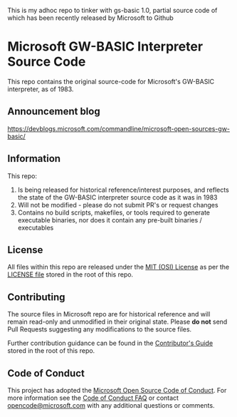 This is my adhoc repo to tinker with gs-basic 1.0, partial source code of which has been recently released by Microsoft to Github

# Microsoft GW-BASIC Interpreter Source Code

This repo contains the original source-code for Microsoft's GW-BASIC interpreter, as of 1983.

## Announcement blog
https://devblogs.microsoft.com/commandline/microsoft-open-sources-gw-basic/

## Information

This repo:

1. Is being released for historical reference/interest purposes, and reflects the state of the GW-BASIC interpreter source code as it was in 1983
1. Will not be modified - please do not submit PR's or request changes
1. Contains no build scripts, makefiles, or tools required to generate executable binaries, nor does it contain any pre-built binaries / executables

## License

All files within this repo are released under the [MIT (OSI) License]( https://en.wikipedia.org/wiki/MIT_License) as per the [LICENSE file](https://github.com/Microsoft/GW-BASIC/blob/master/LICENSE) stored in the root of this repo.

## Contributing

The source files in Microsoft repo are for historical reference and will remain read-only and unmodified in their original state. Please  **do not** send Pull Requests suggesting any modifications to the source files.  

Further contribution guidance can be found in the [Contributor's Guide](https://github.com/Microsoft/GW-BASIC/blob/master/CONTRIBUTING.md) stored in the root of this repo.

## Code of Conduct

This project has adopted the [Microsoft Open Source Code of Conduct](https://opensource.microsoft.com/codeofconduct/).  For more information see the [Code of Conduct FAQ](https://opensource.microsoft.com/codeofconduct/faq/) or contact [opencode@microsoft.com](mailto:opencode@microsoft.com) with any additional questions or comments.
